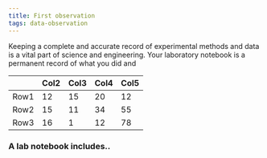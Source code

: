 ```yaml
---
title: First observation
tags: data-observation
---
```

Keeping a complete and accurate record of experimental methods and data is a vital part of
science and engineering. Your laboratory notebook is a permanent record of what you did and


|	   |Col2   |Col3   |Col4   |Col5   |
|---|---|---|---|---|
|Row1   |12   |15 |20   |12   |
|Row2   |15   |11 |34   |55   |
|Row3   |16   |1  |12   |78   |


### A lab notebook includes.. 
